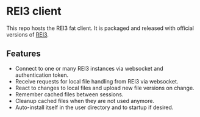 # REI3 client
This repo hosts the REI3 fat client. It is packaged and released with official versions of [REI3](https://github.com/r3-team/r3).

## Features
* Connect to one or many REI3 instances via websocket and authentication token.
* Receive requests for local file handling from REI3 via websocket.
* React to changes to local files and upload new file versions on change.
* Remember cached files between sessions.
* Cleanup cached files when they are not used anymore.
* Auto-install itself in the user directory and to startup if desired.
